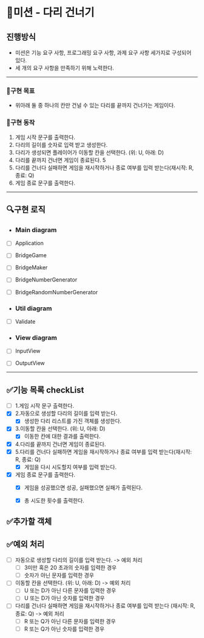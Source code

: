 # 🚀미션 - 다리 건너기

## 진행방식

- 미션은 기능 요구 사항, 프로그래밍 요구 사항, 과제 요구 사항 세가지로 구성되어 있다.
- 세 개의 요구 사항을 만족하기 위해 노력한다.

---

### 💙구현 목표

- 위아래 둘 중 하나의 칸만 건널 수 있는 다리를 끝까지 건너가는 게임이다.

### 📜구현 동작

1. 게임 시작 문구를 출력한다.
2. 다리의 길이를 숫자로 입력 받고 생성한다.
3. 다리가 생성되면 플레이어가 이동할 칸을 선택한다. (위: U, 아래: D)
4. 다리를 끝까지 건너면 게임이 종료된다. 5
5. 다리를 건너다 실패하면 게임을 재시작하거나 종료 여부를 입력 받는다(재시작: R, 종료: Q)
6. 게임 종료 문구를 출력한다.

---

## 🔍구현 로직

- ### Main diagram

- [ ] Application
- [ ] BridgeGame
- [ ] BridgeMaker
- [ ] BridgeNumberGenerator
- [ ] BridgeRandomNumberGenerator


- ### Util diagram
- [ ] Validate


- ### View diagram
- [ ] InputView
- [ ] OutputView


---

## ✅기능 목록 checkList

- [ ] 1.게임 시작 문구 출력한다.
- [x] 2.자동으로 생성할 다리의 길이를 입력 받는다.
  - [x] 생성한 다리 리스트를 가진 객체를 생성한다.
- [x] 3.이동할 칸을 선택한다. (위: U, 아래: D)
  - [x] 이동한 칸에 대한 결과를 출력한다. 
- [x] 4.다리를 끝까지 건너면 게임이 종료된다.
- [x] 5.다리를 건너다 실패하면 게임을 재시작하거나 종료 여부를 입력 받는다(재시작: R, 종료: Q)
  - [x] 게임을 다시 시도할지 여부를 입력 받는다.
- [x] 게임 종료 문구를 출력한다.
  - [x] 게임을 성공했으면 성공, 실패했으면 실패가 출력된다.
  - [x] 총 시도한 횟수를 출력한다.


## ✅추가할 객체


## ✅예외 처리

- [ ] 자동으로 생성할 다리의 길이를 입력 받는다. -> 예외 처리
  - [ ] 3미만 혹은 20 초과의 숫자를 입력한 경우
  - [ ] 숫자가 아닌 문자를 입력한 경우
- [ ] 이동할 칸을 선택한다. (위: U, 아래: D) -> 예외 처리
  - [ ] U 또는 D가 아닌 다른 문자를 입력한 경우
  - [ ] U 또는 D가 아닌 숫자를 입력한 경우
- [ ] 다리를 건너다 실패하면 게임을 재시작하거나 종료 여부를 입력 받는다 (재시작: R, 종료: Q) -> 예외 처리
  - [ ] R 또는 Q가 아닌 다른 문자를 입력한 경우
  - [ ] R 또는 Q가 아닌 숫자를 입력한 경우